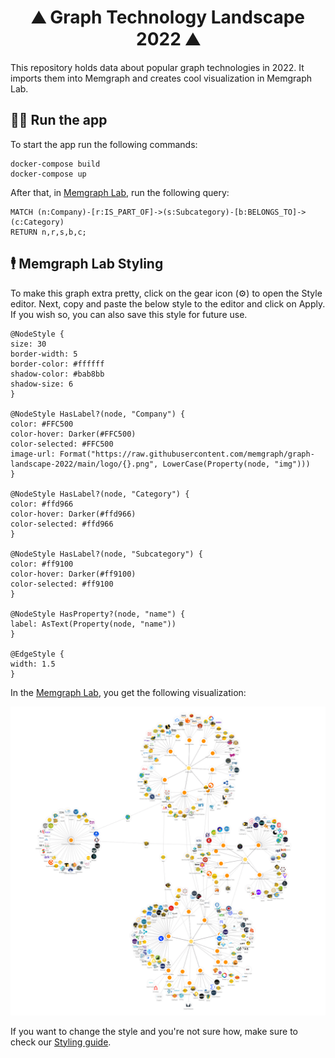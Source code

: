 <h1 align="center">
 ⛰️ Graph Technology Landscape 2022 ⛰️
</h1>

This repository holds data about popular graph technologies in 2022. It imports them into Memgraph and creates cool visualization in Memgraph Lab.

## 🏃‍♀️ Run the app

To start the app run the following commands:

```
docker-compose build
docker-compose up
```

After that, in [Memgraph Lab](https://memgraph.com/download/#memgraph-lab), run the following query:

```
MATCH (n:Company)-[r:IS_PART_OF]->(s:Subcategory)-[b:BELONGS_TO]->(c:Category)
RETURN n,r,s,b,c;
```

## 🕴️ Memgraph Lab Styling

To make this graph extra pretty, click on the gear icon (⚙️) to open the Style editor. Next, copy and paste the below style to the editor and click on Apply. If you wish so, you can also save this style for future use.

```
@NodeStyle {
size: 30
border-width: 5
border-color: #ffffff
shadow-color: #bab8bb
shadow-size: 6
}

@NodeStyle HasLabel?(node, "Company") {
color: #FFC500
color-hover: Darker(#FFC500)
color-selected: #FFC500
image-url: Format("https://raw.githubusercontent.com/memgraph/graph-landscape-2022/main/logo/{}.png", LowerCase(Property(node, "img")))
}

@NodeStyle HasLabel?(node, "Category") {
color: #ffd966
color-hover: Darker(#ffd966)
color-selected: #ffd966
}

@NodeStyle HasLabel?(node, "Subcategory") {
color: #ff9100
color-hover: Darker(#ff9100)
color-selected: #ff9100
}

@NodeStyle HasProperty?(node, "name") {
label: AsText(Property(node, "name"))
}

@EdgeStyle {
width: 1.5
}
```

In the [Memgraph Lab](https://memgraph.com/docs/memgraph-lab), you get the following visualization:

![graph-landscape-2022-lab](https://raw.githubusercontent.com/memgraph/graph-landscape-2022/main/data/graph-landscape-2022-lab.png)

If you want to change the style and you're not sure how, make sure to check our [Styling guide](https://memgraph.com/docs/memgraph/tutorials/style-your-graphs-in-memgraph-lab).
